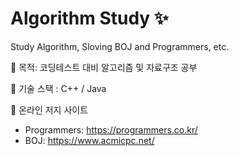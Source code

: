 # Algorithm Study ✨
Study Algorithm, Sloving BOJ and Programmers, etc.

🚗 목적: 코딩테스트 대비 알고리즘 및 자료구조 공부

🚕 기술 스택 : C++ / Java

🚙 온라인 저지 사이트
  - Programmers: https://programmers.co.kr/
  - BOJ: https://www.acmicpc.net/  


